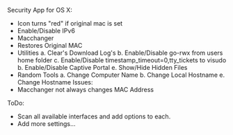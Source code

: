 Security App for OS X:
 - Icon turns "red" if original mac is set
 - Enable/Disable IPv6
 - Macchanger
 - Restores Original MAC
 - Utilities
    a. Clear's Download Log's
    b. Enable/Disable go-rwx from users home folder
    c. Enable/Disable timestamp_timeout=0,tty_tickets to visudo
    b. Enable/Disable Captive Portal
    e. Show/Hide Hidden Files
 - Random Tools
    a. Change Computer Name
    b. Change Local Hostname
    e. Change Hostname
Issues:
 - Macchanger not always changes MAC Address

ToDo:
 - Scan all available interfaces and add options to each.
 - Add more settings...
